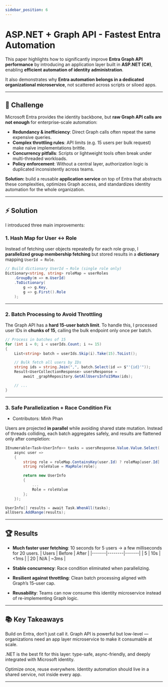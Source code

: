 ```yaml
---
sidebar_position: 6
---
```


# ASP.NET + Graph API - Fastest Entra Automation

This paper highlights how to significantly improve **Entra Graph API performance** by introducing an application layer built in **ASP.NET (C#)**, enabling **efficient automation of identity administration**.

It also demonstrates why **Entra automation belongs in a dedicated organizational microservice**, not scattered across scripts or siloed apps.

---

## 🚩 Challenge

Microsoft Entra provides the identity backbone, but **raw Graph API calls are not enough** for enterprise-scale automation:

- **Redundancy & inefficiency**: Direct Graph calls often repeat the same expensive queries.
- **Complex throttling rules**: API limits (e.g. 15 users per bulk request) make naïve implementations brittle.
- **Concurrency pitfalls**: Scripts or lightweight tools often break under multi-threaded workloads.
- **Policy enforcement**: Without a central layer, authorization logic is duplicated inconsistently across teams.

**Solution:** build a reusable **application service** on top of Entra that abstracts these complexities, optimizes Graph access, and standardizes identity automation for the whole organization.

---

## ⚡ Solution

I introduced three main improvements:

### 1. Hash Map for User ↔ Role

Instead of fetching user objects repeatedly for each role group, I **parallelized group membership fetching** but stored results in a **dictionary** mapping `UserId → Role`.

```cs
// Build dictionary UserId → Role (single role only)
Dictionary<string, string> roleMap = userRoles
    .GroupBy(m => m.UserId)
    .ToDictionary(
        g => g.Key,
        g => g.First().Role
    );
```

---

### 2. Batch Processing to Avoid Throttling

The Graph API has a **hard 15-user batch limit**. To handle this, I processed user IDs in **chunks of 15**, calling the bulk endpoint only once per batch.

```csharp
// Process in batches of 15
for (int i = 0; i < userIds.Count; i += 15)
{
    List<string> batch = userIds.Skip(i).Take(15).ToList();

    // Bulk fetch all users by IDs
    string ids = string.Join(",", batch.Select(id => $"'{id}'"));
    Result<UserCollectionResponse> usersResponse =
        await _graphRepository.GetAllUsersInfo15Max(ids);

    // ...
}
```

---

### 3. Safe Parallelization + Race Condition Fix

- Contributors: Minh Phan

Users are projected **in parallel** while avoiding shared state mutation. Instead of threads colliding, each batch aggregates safely, and results are flattened only after completion:

```csharp
IEnumerable<Task<UserInfo>> tasks = usersResponse.Value.Value.Select(
    async user =>
    {
        string role = roleMap.ContainsKey(user.Id) ? roleMap[user.Id] : string.Empty;
        string roleValue = MapRole(role);

        return new UserInfo
        {
            ...
            Role = roleValue
        };
    });

UserInfo[] results = await Task.WhenAll(tasks);
allUsers.AddRange(results);
```

---

## 🏆 Results

- **Much faster user fetching**: 10 seconds for 5 users -> a few milliseconds for 20 users.
  | Users | Before | After |
  |-------|--------|-------|
  | 5 | 10s | <1ms |
  | 20 | N/A | ~3ms |

- **Stable concurrency**: Race condition eliminated when parallelizing.
- **Resilient against throttling**: Clean batch processing aligned with Graph’s 15-user cap.
- **Reusability**: Teams can now consume this identity microservice instead of re-implementing Graph logic.

---

## 📚 Key Takeaways

Build on Entra, don’t just call it. Graph API is powerful but low-level — organizations need an app layer microservice to make it consumable at scale.

.NET is the best fit for this layer: type-safe, async-friendly, and deeply integrated with Microsoft identity.

Optimize once, reuse everywhere. Identity automation should live in a shared service, not inside every app.

---
